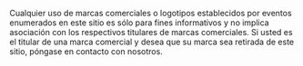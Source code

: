 Cualquier uso de marcas comerciales o logotipos establecidos por eventos enumerados en este sitio es sólo para fines informativos y no implica asociación con los respectivos titulares de marcas comerciales. Si usted es el titular de una marca comercial y desea que su marca sea retirada de este sitio, póngase en contacto con nosotros.
